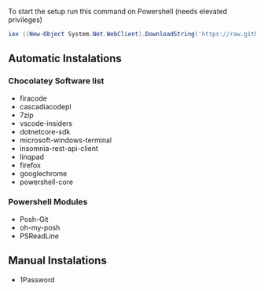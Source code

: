 To start the setup run this command on Powershell (needs elevated privileges)
```ps1
iex ((New-Object System.Net.WebClient).DownloadString('https://raw.githubusercontent.com/antunesl/dev-setup/master/windows/setup.ps1'))
```
## Automatic Instalations
### Chocolatey Software list
 - firacode
 - cascadiacodepl
 - 7zip
 - vscode-insiders
 - dotnetcore-sdk
 - microsoft-windows-terminal
 - insomnia-rest-api-client
 - linqpad
 - firefox
 - googlechrome
 - powershell-core
 
 ### Powershell Modules
 - Posh-Git
 - oh-my-posh
 - PSReadLine


## Manual Instalations
 - 1Password
 
